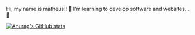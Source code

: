 Hi, my name is matheus!! 👏
I'm learning to develop software and websites... 👻

[![Anurag's GitHub stats](https://github-readme-stats.vercel.app/api?username=theusouza0)](https://github.com/anuraghazra/github-readme-stats)
